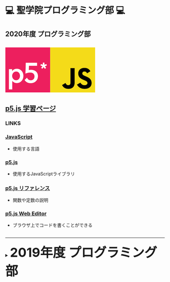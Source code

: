 # :computer: 聖学院プログラミング部 :computer:

## 2020年度 プログラミング部

## ![p5logo](docs/p5js/pics/p5logo.png)![jslogo](docs/p5js/pics/jslogo.png)

## [p5.js 学習ページ](https://github.com/Seigakuin/todays_task/tree/master/docs/p5js/p5js.md)



### LINKS

### [JavaScript](https://developer.mozilla.org/ja/docs/Web/JavaScript) 

* 使用する言語

### [p5.js](https://p5js.org/) 

* 使用するJavaScriptライブラリ

### [p5.js リファレンス](https://p5js.org/reference/) 

* 関数や定数の説明

### [p5.js Web Editor](https://editor.p5js.org/) 

* ブラウザ上でコードを書くことができる

## 



----

<details>
<summary><b style="font-size: 40px"> 2019年度 プログラミング部 </b></summary>





<p>

:imp: [**始め方**](https://github.com/Seigakuin/todays_task/blob/master/Environment.md) :smiling_imp:

## :sparkles: 本日の課題

:hatching_chick: <b> 学習サイト </b> :dash:

- [Progate](https://prog-8.com/) に登録し、 **Python コース** で特訓

<br></br>

### :game_die: [すごろくゲーム](https://github.com/Seigakuin/todays_task/blob/master/projects/sugoroku/sugoroku.md) :game_die:

<br></br>


### :us: [Target1900クイズアプリ](https://github.com/Seigakuin/todays_task/blob/master/projects/back_to_basics/back_to_basics.md) :gb:

<br></br>

### :boom: [基本 Task](https://github.com/Seigakuin/todays_task/blob/master/docs/basic_tasks.md) :smiley:

<br></br>

### :spades: [Pygame Zero- Cards](https://github.com/Seigakuin/todays_task/blob/master/projects/pygame_zero/card_project/cards.md) :hearts:

<br></br>

### :cat: [Arcade Basics](https://github.com/Seigakuin/todays_task/blob/master/docs/arcade_basics.md) :mouse:

<br></br>

### :whale2: [Arcade - Animating Snow](https://github.com/Seigakuin/todays_task/blob/master/docs/animating_snow.md) :dragon:

<br></br>

### :whale2: [Arcade - Ship Shooter](https://github.com/Seigakuin/todays_task/blob/master/docs/ship_shooter.md) :dragon:

<br></br>




### :snake: [Pygame Platformer](https://github.com/Seigakuin/todays_task/blob/master/docs/pygame_platformer.md) :snake:

<br></br>

### :boom: [Pygame Zero- Dice](https://github.com/Seigakuin/todays_task/blob/master/projects/pygame_zero/dice_project/dice.md) :boom:

<br></br>
</p>
</details>